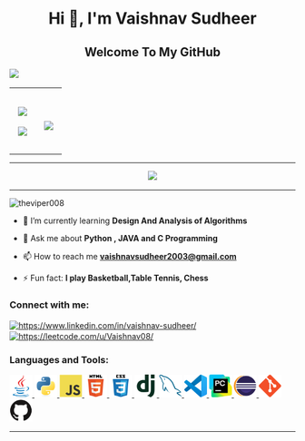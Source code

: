 <h1 align="center">Hi 👋, I'm Vaishnav Sudheer</h1>
<h2 align="center">Welcome To My GitHub</h2>

<img src="https://user-images.githubusercontent.com/73097560/115834477-dbab4500-a447-11eb-908a-139a6edaec5c.gif">

<table align="center">
<tr>
<td width="50%" align="center">
  <img  align="center"  src="https://streak-stats.demolab.com?user=TheViper008&theme=dark-smoky&exclude_days=Sat" />
  <br><br>
    <img  align="center"  src="https://github-readme-stats.vercel.app/api?username=TheViper008&theme=graywhite&show_icons=true" /> 
</td>
  
<td width="50%" align="center">
 
  <br><br>
  <a href="https://github.com/TheViper008">
 <img align="center" style="margin:0.5rem" src="https://github-readme-stats.vercel.app/api/top-langs/?username=TheViper008&theme=vision-friendly-dark&hide_border=false&include_all_commits=false&count_private=false&layout=compact" /> 
</a>
 <br><br>
  </td>
</tr>
</table>

---

<p align="center">
  <img src="https://leetcard.jacoblin.cool/Vaishnav08?theme=dark&font=Cambay&ext=heatmap" />
</p>

---

<p align="left"> <img src="https://komarev.com/ghpvc/?username=theviper008&label=Profile%20views&color=0e75b6&style=flat" alt="theviper008" /> </p>

- 🌱 I’m currently learning **Design And Analysis of Algorithms**

- 💬 Ask me about **Python , JAVA and C Programming**

- 📫 How to reach me **vaishnavsudheer2003@gmail.com**

- ⚡ Fun fact: **I play Basketball,Table Tennis, Chess**

<h3 align="left">Connect with me:</h3>
<p align="left">
<a href="https://www.linkedin.com/in/vaishnav-sudheer/" target="blank"><img align="center" src="https://raw.githubusercontent.com/rahuldkjain/github-profile-readme-generator/master/src/images/icons/Social/linked-in-alt.svg" alt="https://www.linkedin.com/in/vaishnav-sudheer/" height="30" width="40" /></a>
<a href="https://leetcode.com/u/Vaishnav08/" target="blank"><img align="center" src="https://raw.githubusercontent.com/rahuldkjain/github-profile-readme-generator/master/src/images/icons/Social/leet-code.svg" alt="https://leetcode.com/u/Vaishnav08/" height="30" width="40" /></a>
</p>

<h3 align="left">Languages and Tools:</h3>
<p align="left">
  <!-- Programming Languages -->
  <a href="https://www.java.com" target="_blank" rel="noreferrer">
    <img src="https://raw.githubusercontent.com/devicons/devicon/master/icons/java/java-original.svg" alt="Java" width="40" height="40"/>
  </a>
  <a href="https://www.python.org" target="_blank" rel="noreferrer">
    <img src="https://raw.githubusercontent.com/devicons/devicon/master/icons/python/python-original.svg" alt="Python" width="40" height="40"/>
  </a>
  <a href="https://developer.mozilla.org/en-US/docs/Web/JavaScript" target="_blank" rel="noreferrer">
    <img src="https://raw.githubusercontent.com/devicons/devicon/master/icons/javascript/javascript-original.svg" alt="JavaScript" width="40" height="40"/>
  </a>
  <a href="https://www.w3.org/html/" target="_blank" rel="noreferrer">
    <img src="https://raw.githubusercontent.com/devicons/devicon/master/icons/html5/html5-original-wordmark.svg" alt="HTML5" width="40" height="40"/>
  </a>
  <a href="https://www.w3schools.com/css/" target="_blank" rel="noreferrer">
    <img src="https://raw.githubusercontent.com/devicons/devicon/master/icons/css3/css3-original-wordmark.svg" alt="CSS3" width="40" height="40"/>
  </a>

  <!-- Backend Framework -->
  <a href="https://www.djangoproject.com/" target="_blank" rel="noreferrer">
    <img src="https://raw.githubusercontent.com/devicons/devicon/master/icons/django/django-plain.svg" alt="Django" width="40" height="40"/>
  </a>

  <!-- Database -->
  <a href="https://www.mysql.com/" target="_blank" rel="noreferrer">
    <img src="https://raw.githubusercontent.com/devicons/devicon/master/icons/mysql/mysql-original.svg" alt="MySQL" width="40" height="40"/>
  </a>

  <!-- Tools / IDEs -->
  <a href="https://code.visualstudio.com/" target="_blank" rel="noreferrer">
    <img src="https://raw.githubusercontent.com/devicons/devicon/master/icons/vscode/vscode-original.svg" alt="VS Code" width="40" height="40"/>
  </a>
  <a href="https://www.jetbrains.com/pycharm/" target="_blank" rel="noreferrer">
    <img src="https://raw.githubusercontent.com/devicons/devicon/master/icons/pycharm/pycharm-original.svg" alt="PyCharm" width="40" height="40"/>
  </a>
  <a href="https://www.eclipse.org/" target="_blank" rel="noreferrer">
    <img src="https://raw.githubusercontent.com/devicons/devicon/master/icons/eclipse/eclipse-original.svg" alt="Eclipse" width="40" height="40"/>
  </a>

  <!-- Version Control -->
  <a href="https://git-scm.com/" target="_blank" rel="noreferrer">
    <img src="https://raw.githubusercontent.com/devicons/devicon/master/icons/git/git-original.svg" alt="Git" width="40" height="40"/>
  </a>
  <a href="https://github.com/" target="_blank" rel="noreferrer">
    <img src="https://raw.githubusercontent.com/devicons/devicon/master/icons/github/github-original.svg" alt="GitHub" width="40" height="40"/>
  </a>
</p>

--- 


